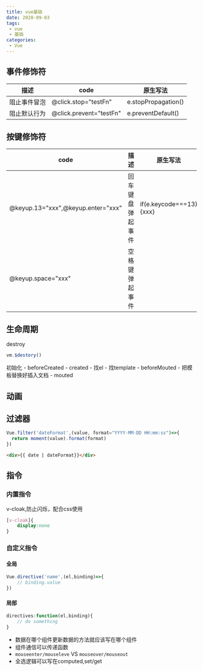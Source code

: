```yaml
---
title: vue基础
date: 2020-09-03
tags:
 - vue
 - 基础
categories: 
 - Vue
---
```




## 事件修饰符

| 描述         | code                    | 原生写法            |
| ------------ | ----------------------- | ------------------- |
| 阻止事件冒泡 | @click.stop="testFn"    | e.stopPropagation() |
| 阻止默认行为 | @click.prevent="testFn" | e.preventDefault()  |

## 按键修饰符

| code                               | 描述             | 原生写法                |
| ---------------------------------- | ---------------- | ----------------------- |
| @keyup.13="xxx",@keyup.enter="xxx" | 回车键盘弹起事件 | if(e.keycode===13){xxx} |
| @keyup.space="xxx"                 | 空格键弹起事件   |                         |

## 生命周期

destroy

```js
vm.$destory()
```

初始化 - beforeCreated - created - 找el - 找template - beforeMouted - 把模板替换好插入文档 - mouted

## 动画



## 过滤器

```js
Vue.filter('dateFormat',(value, format="YYYY-MM-DD HH:mm:ss")=>{
  return moment(value).format(format)
})
```

```html
<div>{{ date | dateFormat}}</div>
```

## 指令

### 内置指令

v-cloak,防止闪烁，配合css使用

```css
[v-cloak]{
	display:none
}
```

### 自定义指令

#### 全局

```js
Vue.directive('name',(el,binding)=>{
	// binding.value
})
```

#### 局部

```js
directives:function(el,binding){
	// do something
}
```



- 数据在哪个组件更新数据的方法就应该写在哪个组件
- 组件通信可以传递函数
- `mouseenter/mouseleve` VS  `mouseover/mouseout`
- 全选逻辑可以写在computed,set/get








